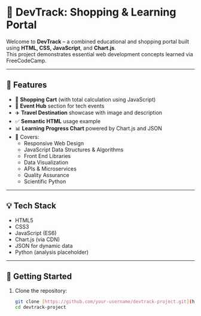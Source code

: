 # 🧭 DevTrack: Shopping & Learning Portal

Welcome to **DevTrack** – a combined educational and shopping portal built using **HTML, CSS, JavaScript**, and **Chart.js**.  
This project demonstrates essential web development concepts learned via FreeCodeCamp.

---

## 🔧 Features

- 🛒 **Shopping Cart** (with total calculation using JavaScript)
- 📅 **Event Hub** section for tech events
- ✈️ **Travel Destination** showcase with image and description
- ✅ **Semantic HTML** usage example
- 📊 **Learning Progress Chart** powered by Chart.js and JSON
- 🧠 Covers:
  - Responsive Web Design
  - JavaScript Data Structures & Algorithms
  - Front End Libraries
  - Data Visualization
  - APIs & Microservices
  - Quality Assurance
  - Scientific Python

---

## 💡 Tech Stack

- HTML5
- CSS3
- JavaScript (ES6)
- Chart.js (via CDN)
- JSON for dynamic data
- Python (analysis placeholder)

---

## 🚀 Getting Started

1. Clone the repository:
   ```bash
   git clone [https://github.com/your-username/devtrack-project.git](https://github.com/AakashSingh07/Devtrack-Project)
   cd devtrack-project
